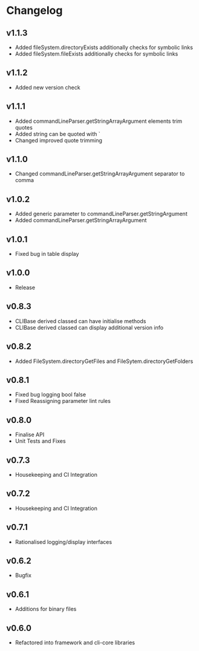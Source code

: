 # Changelog

## v1.1.3

* Added fileSystem.directoryExists additionally checks for symbolic links
* Added fileSystem.fileExists additionally checks for symbolic links

## v1.1.2

* Added new version check

## v1.1.1

* Added commandLineParser.getStringArrayArgument elements trim quotes
* Added string can be quoted with `
* Changed improved quote trimming

## v1.1.0

* Changed commandLineParser.getStringArrayArgument separator to comma

## v1.0.2

* Added generic parameter to commandLineParser.getStringArgument
* Added commandLineParser.getStringArrayArgument

## v1.0.1

* Fixed bug in table display

## v1.0.0

* Release

## v0.8.3

* CLIBase derived classed can have initialise methods
* CLIBase derived classed can display additional version info

## v0.8.2

* Added FileSystem.directoryGetFiles and FileSytem.directoryGetFolders

## v0.8.1

* Fixed bug logging bool false
* Fixed Reassigning parameter lint rules

## v0.8.0

* Finalise API
* Unit Tests and Fixes

## v0.7.3

* Housekeeping and CI Integration

## v0.7.2

* Housekeeping and CI Integration

## v0.7.1

* Rationalised logging/display interfaces

## v0.6.2

* Bugfix

## v0.6.1

* Additions for binary files

## v0.6.0

* Refactored into framework and cli-core libraries
